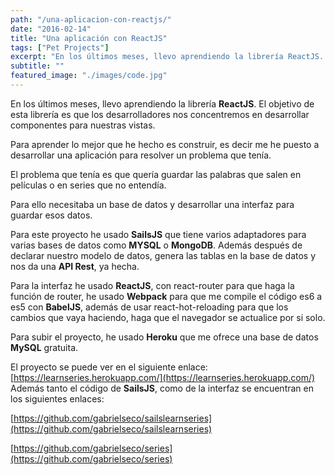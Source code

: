 ```yaml
---
path: "/una-aplicacion-con-reactjs/"
date: "2016-02-14"
title: "Una aplicación con ReactJS"
tags: ["Pet Projects"]
excerpt: "En los últimos meses, llevo aprendiendo la librería ReactJS. El objetivo de esta librería es que los desarrolladores nos concentremos en desarrollar componentes para nuestras vistas. Para aprender lo mejor que he hecho es construir, es decir me he puesto a desarrollar una aplicación para resolver un problema que tenía."
subtitle: ""
featured_image: "./images/code.jpg"
---
```

En los últimos meses, llevo aprendiendo la librería **ReactJS**. El objetivo de esta librería es que los desarrolladores nos concentremos en desarrollar componentes para nuestras vistas. 

Para aprender lo mejor que he hecho es construir, es decir me he puesto a desarrollar una aplicación para resolver un problema que tenía. 

El problema que tenía es que quería guardar las palabras que salen en películas o en series que no entendía. 

Para ello necesitaba un base de datos y desarrollar una interfaz para guardar esos datos. 

Para este proyecto he usado **SailsJS** que tiene varios adaptadores para varias bases de datos como **MYSQL** o **MongoDB**. Además después de declarar nuestro modelo de datos, genera las tablas en la base de datos y nos da una **API Rest**, ya hecha. 

Para la interfaz he usado **ReactJS**, con react-router para que haga la función de router, he usado **Webpack** para que me compile el código es6 a es5 con **BabelJS**, además de usar react-hot-reloading para que los cambios que vaya haciendo, haga que el navegador se actualice por si solo. 

Para subir el proyecto, he usado **Heroku** que me ofrece una base de datos **MySQL** gratuita. 

El proyecto se puede ver en el siguiente enlace: [https://learnseries.herokuapp.com/](https://learnseries.herokuapp.com/) Además tanto el código de **SailsJS**, como de la interfaz se encuentran en los siguientes enlaces: 

[https://github.com/gabrielseco/sailslearnseries](https://github.com/gabrielseco/sailslearnseries) 

[https://github.com/gabrielseco/series](https://github.com/gabrielseco/series) 